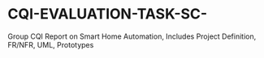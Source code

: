 # CQI-EVALUATION-TASK-SC-
Group CQI Report on Smart Home Automation, Includes Project Definition, FR/NFR, UML, Prototypes
